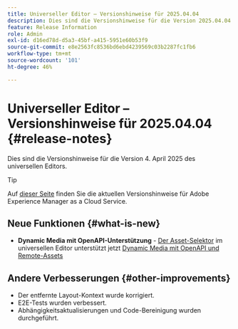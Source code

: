 ```yaml
---
title: Universeller Editor – Versionshinweise für 2025.04.04
description: Dies sind die Versionshinweise für die Version 2025.04.04 des universellen Editors.
feature: Release Information
role: Admin
exl-id: d16ed78d-d5a3-45bf-a415-5951e60b53f9
source-git-commit: e8e2563fc8536bd6ebd4239569c03b2287fc1fb6
workflow-type: tm+mt
source-wordcount: '101'
ht-degree: 46%

---
```



# Universeller Editor – Versionshinweise für 2025.04.04 {#release-notes}

Dies sind die Versionshinweise für die Version 4. April 2025 des universellen Editors.

>[!TIP]
>
>Auf [dieser Seite](/help/release-notes/release-notes-cloud/release-notes-current.md) finden Sie die aktuellen Versionshinweise für Adobe Experience Manager as a Cloud Service.

## Neue Funktionen {#what-is-new}

* **Dynamic Media mit OpenAPI-Unterstützung** - [Der Asset-Selektor](/help/assets/overview-asset-selector.md#repository-switcher) im universellen Editor unterstützt jetzt [Dynamic Media mit OpenAPI und Remote-Assets](/help/assets/integrate-remote-approved-assets-with-sites.md)

## Andere Verbesserungen {#other-improvements}

* Der entfernte Layout-Kontext wurde korrigiert.
* E2E-Tests wurden verbessert.
* Abhängigkeitsaktualisierungen und Code-Bereinigung wurden durchgeführt.
